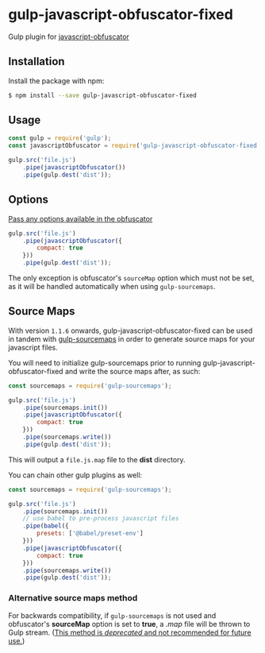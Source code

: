 # gulp-javascript-obfuscator-fixed

Gulp plugin for [javascript-obfuscator](https://github.com/javascript-obfuscator/javascript-obfuscator)

## Installation

Install the package with npm:

```bash
$ npm install --save gulp-javascript-obfuscator-fixed
```

## Usage

```javascript
const gulp = require('gulp');
const javascriptObfuscator = require('gulp-javascript-obfuscator-fixed');

gulp.src('file.js')
    .pipe(javascriptObfuscator())
    .pipe(gulp.dest('dist'));
```

## Options

[Pass any options available in the obfuscator](https://github.com/javascript-obfuscator/javascript-obfuscator#javascript-obfuscator-options)

```javascript
gulp.src('file.js')
    .pipe(javascriptObfuscator({
        compact: true
    }))
    .pipe(gulp.dest('dist'));
```

The only exception is obfuscator's `sourceMap` option which must not be set, as it will be handled automatically when using `gulp-sourcemaps`.

## Source Maps

With version `1.1.6` onwards, gulp-javascript-obfuscator-fixed can be used in tandem with [gulp-sourcemaps](https://github.com/floridoo/gulp-sourcemaps) in order to generate source maps for your javascript files.

You will need to initialize gulp-sourcemaps prior to running gulp-javascript-obfuscator-fixed and write the source maps after, as such:

```javascript
const sourcemaps = require('gulp-sourcemaps');

gulp.src('file.js')
    .pipe(sourcemaps.init())
    .pipe(javascriptObfuscator({
        compact: true
    }))
    .pipe(sourcemaps.write())
    .pipe(gulp.dest('dist'));
```

This will output a `file.js.map` file to the **dist** directory.

You can chain other gulp plugins as well:

```javascript
const sourcemaps = require('gulp-sourcemaps');

gulp.src('file.js')
    .pipe(sourcemaps.init())
    // use babel to pre-process javascript files
    .pipe(babel({
        presets: ['@babel/preset-env']
    }))
    .pipe(javascriptObfuscator({
        compact: true
    }))
    .pipe(sourcemaps.write())
    .pipe(gulp.dest('dist'));
```

### Alternative source maps method

For backwards compatibility, if `gulp-sourcemaps` is not used and obfuscator's **sourceMap** option is set to **true**, a _.map_ file will be thrown to Gulp stream. ([This method is _deprecated_ and not recommended for future use.](https://github.com/javascript-obfuscator/gulp-javascript-obfuscator/pull/18#backwards-compatibility))

